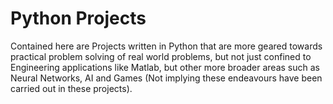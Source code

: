 # Python Projects
Contained here are Projects written in Python that are more geared towards practical problem solving of real world problems, but not just confined to Engineering applications like Matlab, but other more broader areas such as Neural Networks, AI and Games (Not implying these endeavours have been carried out in these projects).